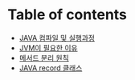 # Table of contents

* [JAVA 컴파일 및 실행과정](README.md)
* [JVM이 필요한 이유](jvm.md)
* [메서드 분리 원칙](undefined.md)
* [JAVA record 클래스](java-record.md)
